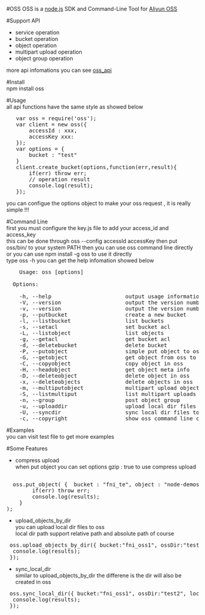 #OSS
OSS is a [node.js](http://nodejs.org) SDK and Command-Line Tool for [Aliyun OSS](http://www.aliyun.com/product?type=oss)  

#Support API  
+ service operation  
+ bucket operation 
+ object operation  
+ multipart upload operation  
+ object group operation  
  
more api infomations you can see [oss_api](http://storage.aliyun.com/aliyun_portal_storage/oss_api/OSS_API.zip)  

#Install  
npm install oss  

#Usage  
all api functions have the same style as showed below  
  
<pre>
   var oss = require('oss');  
   var client = new oss({
       accessId : xxx,
       accessKey xxx: 
   });
   var options = {
       bucket : "test"
   }
   client.create_bucket(options,function(err,result){
       if(err) throw err;
       // operation result
       console.log(result);
   });
</pre>

you can configue the options object to make your oss request , it is really simple !!!  

#Command Line  
first you must configure the key.js file to add your access_id and access_key  
this can be done through oss --config accessId accessKey
then put oss/bin/ to your system PATH then you can use oss command line directly  
or you can use npm install -g oss to use it directly  
type oss -h you can get the help infomation showed below
<pre>
    Usage: oss [options]

  Options:

    -h, --help                       output usage information
    -V, --version                    output the version number
    -v, --version                    output the version number
    -p, --putbucket                  create a new bucket
    -l, --listbucket                 list buckets
    -s, --setacl                     set bucket acl
    -L, --listobject                 list objects
    -g, --getacl                     get bucket acl
    -d, --deletebucket               delete bucket
    -P, --putobject                  simple put object to oss
    -G, --getobject                  get object from oss to local dstFile
    -C, --copyobject                 copy object in oss
    -H, --headobject                 get object meta info
    -D, --deleteobject               delete object in oss
    -x, --deleteobjects              delete objects in oss
    -m, --multiputobject             multipart upload object to oss
    -S, --listmultiput               list multipart uploads
    -n, --group                      post object group
    -u, --uploaddir                  upload local dir files to a oss dir in a bucket
    -U, --syncdir                    sync local dir files to a oss dir in a bucket
    -c, --copyright                  show oss command line copyright
</pre>
#Examples  
you can visit test file to get more examples

#Some Features  
+ compress upload  
when put object you can set options gzip : true to use compress upload
<pre>  
  oss.put_object( {  bucket : "fni_te", object : "node-demos.tar.gz" , srcFile : "/home/fantasyni/node-demos.tar.gz" ,gzip : true},function(err,results){
		if(err) throw err;
		console.log(results);
	}
);
</pre>

+ upload_objects_by_dir  
you can upload local dir files to oss  
local dir path support relative path  and absolute path of course  
<pre>
 oss.upload_objects_by_dir({ bucket:"fni_oss1", ossDir:"test3", local:"." },function(err,results){
  console.log(results);
 });
</pre>

+ sync_local_dir  
similar to upload_objects_by_dir the differene is the dir will also be created in oss  
<pre>
 oss.sync_local_dir({ bucket:"fni_oss1", ossDir:"test2", local:"." },function(err,results){
  console.log(results);
 });
</pre> 

